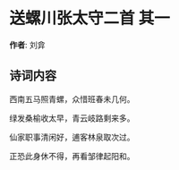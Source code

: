 # 送螺川张太守二首  其一

**作者**: 刘弇

## 诗词内容

西南五马照青螺，众惜班春未几何。

绿发桑榆收太早，青云岐路剩来多。

仙家职事清闲好，逋客林泉取次过。

正恐此身休不得，再看邹律起阳和。

